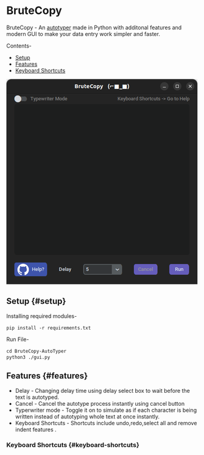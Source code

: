 # BruteCopy
BruteCopy - An <ins>autotyper</ins> made in Python with additonal features and modern GUI to make your data entry work simpler and faster.

Contents-
- [Setup](#setup)
- [Features](#features)
- [Keyboard Shortcuts](#keyboard-shortcuts)

![BruteCopy on Linux](https://github.com/slaygun/BruteCopy-AutoTyper/blob/master/screenshots/brutecopyonlinux.png)

## Setup {#setup}
Installing required modules-

    pip install -r requirements.txt
Run File-

    cd BruteCopy-AutoTyper
    python3 ./gui.py
 
## Features {#features}
* Delay - Changing delay time using delay select box to wait before the text is autotyped.
* Cancel - Cancel the autotype process instantly using cancel button
* Typerwriter mode - Toggle it on to simulate as if each character is being written instead of autotyping whole text at once instantly.
* Keyboard Shortcuts - Shortcuts include undo,redo,select all and remove indent features .

### Keyboard Shortcuts {#keyboard-shortcuts}


